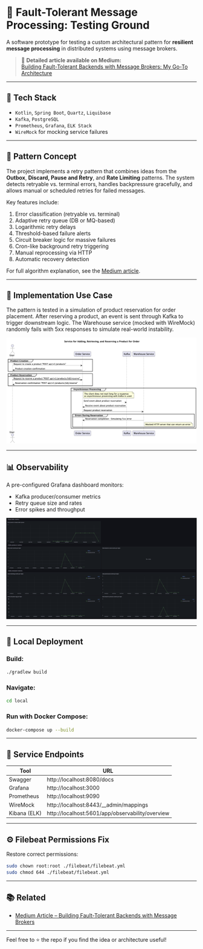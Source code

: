 
# 🧪 Fault-Tolerant Message Processing: Testing Ground

A software prototype for testing a custom architectural pattern for **resilient message processing** in distributed systems using message brokers.

> 📖 **Detailed article available on Medium:**  
> [Building Fault-Tolerant Backends with Message Brokers: My Go-To Architecture](https://medium.com/@a.e.ageev2001/building-fault-tolerant-backends-with-message-brokers-my-go-to-architecture-f559c3ed2112)

---

## 🔧 Tech Stack

- `Kotlin`, `Spring Boot`, `Quartz`, `Liquibase`
- `Kafka`, `PostgreSQL`
- `Prometheus`, `Grafana`, `ELK Stack`
- `WireMock` for mocking service failures

---

## 🧠 Pattern Concept

The project implements a retry pattern that combines ideas from the **Outbox**, **Discard, Pause and Retry**, and **Rate Limiting** patterns. The system detects retryable vs. terminal errors, handles backpressure gracefully, and allows manual or scheduled retries for failed messages.

Key features include:

1. Error classification (retryable vs. terminal)
2. Adaptive retry queue (DB or MQ-based)
3. Logarithmic retry delays
4. Threshold-based failure alerts
5. Circuit breaker logic for massive failures
6. Cron-like background retry triggering
7. Manual reprocessing via HTTP
8. Automatic recovery detection

For full algorithm explanation, see the [Medium article](https://medium.com/@a.e.ageev2001/building-fault-tolerant-backends-with-message-brokers-my-go-to-architecture-f559c3ed2112).

---

## 🧪 Implementation Use Case

The pattern is tested in a simulation of product reservation for order placement. After reserving a product, an event is sent through Kafka to trigger downstream logic. The Warehouse service (mocked with WireMock) randomly fails with 5xx responses to simulate real-world instability.

![UML Diagram](res/uml.png)

---

## 📊 Observability

A pre-configured Grafana dashboard monitors:
- Kafka producer/consumer metrics
- Retry queue size and rates
- Error spikes and throughput

![Grafana Board Example](res/grafana.png)

---

## 🚀 Local Deployment

### Build:

```bash
./gradlew build
```

### Navigate:

```bash
cd local
```

### Run with Docker Compose:

```bash
docker-compose up --build
```

---

## 🧭 Service Endpoints

| Tool           | URL                                         |
|----------------|---------------------------------------------|
| Swagger        | http://localhost:8080/docs                  |
| Grafana        | http://localhost:3000                       |
| Prometheus     | http://localhost:9090                       |
| WireMock       | http://localhost:8443/__admin/mappings      |
| Kibana (ELK)   | http://localhost:5601/app/observability/overview |

---

## ⚙️ Filebeat Permissions Fix

Restore correct permissions:

```bash
sudo chown root:root ./filebeat/filebeat.yml
sudo chmod 644 ./filebeat/filebeat.yml
```

---

## 📚 Related

- [Medium Article – Building Fault-Tolerant Backends with Message Brokers](https://medium.com/@a.e.ageev2001/building-fault-tolerant-backends-with-message-brokers-my-go-to-architecture-f559c3ed2112)

---

Feel free to ⭐ the repo if you find the idea or architecture useful!
